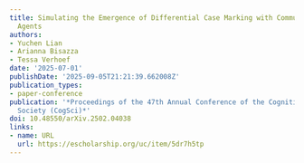 ```yaml
---
title: Simulating the Emergence of Differential Case Marking with Communicating Neural-Network
  Agents
authors:
- Yuchen Lian
- Arianna Bisazza
- Tessa Verhoef
date: '2025-07-01'
publishDate: '2025-09-05T21:21:39.662008Z'
publication_types:
- paper-conference
publication: '*Proceedings of the 47th Annual Conference of the Cognitive Science
  Society (CogSci)*'
doi: 10.48550/arXiv.2502.04038
links:
- name: URL
  url: https://escholarship.org/uc/item/5dr7h5tp
---
```

